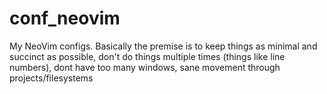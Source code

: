 # conf_neovim

My NeoVim configs. Basically the premise is to keep things as minimal and succinct as possible, don't do things multiple times (things like line numbers), dont have too many windows, sane movement through projects/filesystems
